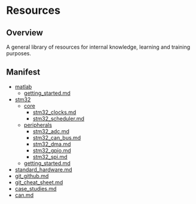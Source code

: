 # Resources

## Overview

A general library of resources for internal knowledge, learning and training
purposes.

## Manifest

- [matlab](/resources/matlab)
    - [getting_started.md](/resources/matlab/getting_started.md)
- [stm32](/resources/stm32)
    - [core](/resources/stm32/core)
        - [stm32_clocks.md](/resources/stm32/core/stm32_clocks.md)
        - [stm32_scheduler.md](/resources/stm32/core/stm32_scheduler.md)
    - [peripherals](/resources/stm32/peripherals)
        - [stm32_adc.md](/resources/stm32/peripherals/stm32_adc.md)
        - [stm32_can_bus.md](/resources/stm32/peripherals/stm32_can_bus.md)
        - [stm32_dma.md](/resources/stm32/peripherals/stm32_dma.md)
        - [stm32_gpio.md](/resources/stm32/peripherals/stm32_gpio.md)
        - [stm32_spi.md](/resources/stm32/peripherals/stm32_spi.md)
    - [getting_started.md](/resources/stm32/getting_started.md)
- [standard_hardware.md](/resources/standard_hardware.md)
- [git_github.md](/resources/git_github.md)
- [git_cheat_sheet.md](/resources/git_cheat_sheet.md)
- [case_studies.md](/resources/case_studies.md)
- [can.md](/resources/can.md)
